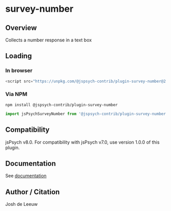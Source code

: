 # survey-number

## Overview

Collects a number response in a text box

## Loading

### In browser

```js
<script src="https://unpkg.com/@jspsych-contrib/plugin-survey-number@2.0.0"></script>
```

### Via NPM

```
npm install @jspsych-contrib/plugin-survey-number
```

```js
import jsPsychSurveyNumber from '@jspsych-contrib/plugin-survey-number';
```

## Compatibility

jsPsych v8.0. For compatibility with jsPsych v7.0, use version 1.0.0 of this plugin.

## Documentation

See [documentation](https://github.com/jspsych/jspsych-contrib/blob/main/packages/plugin-survey-number/docs/jspsych-survey-number.md)

## Author / Citation

Josh de Leeuw
